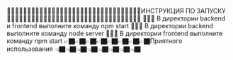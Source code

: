 👨🏻‍🦰👨🏻‍🦰👨🏻‍🦰👨🏻‍🦰👨🏻‍🦰👨🏻‍🦰👨🏻‍🦰👨🏻‍🦰👨🏻‍🦰👨🏻‍🦰👨🏻‍🦰ИНСТРУКЦИЯ ПО ЗАПУСКУ👨🏻‍🦰👨🏻‍🦰👨🏻‍🦰👨🏻‍🦰👨🏻‍🦰👨🏻‍🦰👨🏻‍🦰👨🏻‍🦰👨🏻‍🦰👨🏻‍🦰👨🏻‍🦰
👨🏿‍🦰  В директории backend и frontend выполните команду npm start
👨🏿‍🦰  В директории backend выполните команду node server
👨🏿‍🦰  В директории frontend выполните команду npm start
👉🏿👉🏿👉🏿👉🏿👉🏿👉🏿👉🏿👉🏿Приятного использования 👈🏿👈🏿👈🏿👈🏿👈🏿👈🏿👈🏿👈🏿
